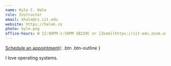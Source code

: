 ```yaml
---
name: Kyle C. Hale
role: Instructor
email: khale@cs.iit.edu
website: https://halek.co
photo: kyle.png
office-hours: W 12:00PM-1:50PM SB229C or [Zoom](https://iit-edu.zoom.us/my/kchale?pwd=YVlHL21ob3VtV0VCK09OMXdEK294QT09)
---
```


[Schedule an appointment](#mailto:khale@cs.iit.edu){: .btn .btn-outline }

I love operating systems.
